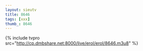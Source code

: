 ```yaml
--- 
layout: sieutv
title: 8646
tags: [xxx]
thumb_: 8646
---
```

{% include tvpro src="http://cp.dmbshare.net:8000/live/erol/erol/8646.m3u8" %} 
